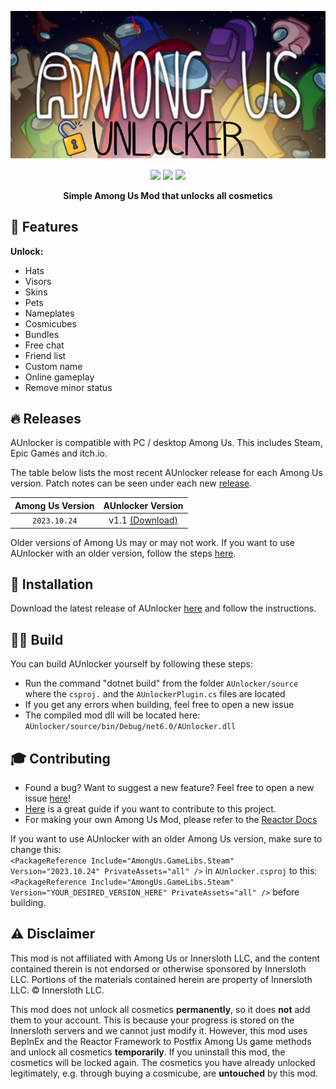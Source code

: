 <p align="center">
  <img src="./icon.png">
</p>

<p align="center">
  <img src="https://img.shields.io/badge/Made%20with-C%23-1f425f.svg?style=plastic&logo=csharp&color=000000&labelColor=A200FF">
  <img src="https://img.shields.io/badge/license-GPL-brightgreen.svg?style=plastic&logo=GNU&label=License">
  <img src="https://img.shields.io/badge/Reactor-blue.svg?style=plastic&logo=React&color=000000&label=Using">
</p>

<p align="center">
<b>Simple Among Us Mod that unlocks all cosmetics</b>


## 🎉 Features
**Unlock:**
- Hats
- Visors
- Skins
- Pets
- Nameplates
- Cosmicubes
- Bundles
- Free chat
- Friend list
- Custom name
- Online gameplay
- Remove minor status

## 🔥 Releases
AUnlocker is compatible with PC / desktop Among Us. This includes Steam, Epic Games and itch.io.

The table below lists the most recent AUnlocker release for each Among Us version. Patch notes can be seen under each new [release](https://github.com/kk-dev7/AUnlocker/releases).

| Among Us Version | AUnlocker Version |
|:-:|:-:|
| `2023.10.24`       | v1.1 [(Download)](https://github.com/kk-dev7/AUnlocker/releases/tag/v1.1) |


Older versions of Among Us may or may not work. If you want to use AUnlocker with an older version, follow the steps [here](https://github.com/kk-dev7/AUnlocker#%EF%B8%8F-build).

## 💾 Installation
Download the latest release of AUnlocker [here](https://github.com/kk-dev7/AUnlocker/releases) and follow the instructions.

## 👷‍♂️ Build
You can build AUnlocker yourself by following these steps:
- Run the command "dotnet build" from the folder `AUnlocker/source` where the `csproj.` and the `AUnlockerPlugin.cs` files are located
- If you get any errors when building, feel free to open a new issue
- The compiled mod dll will be located here: `AUnlocker/source/bin/Debug/net6.0/AUnlocker.dll`

## 🎓 Contributing
- Found a bug? Want to suggest a new feature? Feel free to open a new issue [here](https://github.com/kk-dev7/AUnlocker/issues/new)!
- [Here](https://docs.github.com/en/get-started/quickstart/contributing-to-projects) is a great guide if you want to contribute to this project. 
- For making your own Among Us Mod, please refer to the [Reactor Docs](https://docs.reactor.gg)

If you want to use AUnlocker with an older Among Us version, make sure to change this: \
`<PackageReference Include="AmongUs.GameLibs.Steam" Version="2023.10.24" PrivateAssets="all" />` in `AUnlocker.csproj` to this: \
`<PackageReference Include="AmongUs.GameLibs.Steam" Version="YOUR_DESIRED_VERSION_HERE" PrivateAssets="all" />` before building.

## ⚠️ Disclaimer
This mod is not affiliated with Among Us or Innersloth LLC, and the content contained therein is not endorsed or otherwise sponsored by Innersloth LLC. Portions of the materials contained herein are property of Innersloth LLC. © Innersloth LLC.

This mod does not unlock all cosmetics **permanently**, so it does **not** add them to your account. This is because your progress is stored on the Innersloth servers and we cannot just modify it. However, this mod uses BepInEx and the Reactor Framework to Postfix Among Us game methods and unlock all cosmetics **temporarily**. If you uninstall this mod, the cosmetics will be locked again. The cosmetics you have already unlocked legitimately, e.g. through buying a cosmicube, are **untouched** by this mod.
